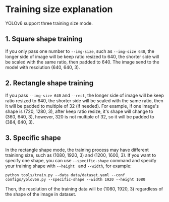 # Training size explanation 

YOLOv6 support three training size mode.

## 1. Square shape training
If you only pass one number to  `--img-size`, such as `--img-size 640`, the longer side of image will be keep ratio resized to 640, the shorter side will be scaled with the same ratio, then padded to 640. The image send to the model with resolution (640, 640, 3).

## 2. Rectangle shape training
If you pass `--img-size 640` and `--rect`, the longer side of image will be keep ratio resized to 640, the shorter side will be scaled with the same ratio, then it will be padded to multiple of 32 (if needed). 
For example, if one image's shape is (720, 1280, 3), after keep ratio resize, it's shape will change to (360, 640, 3), however, 320 is not multiple of 32, so it will be padded to (384, 640, 3).

## 3. Specific shape

In the rectangle shape mode, the training process may have different traininng size, such as (1080, 1920, 3) and (1200, 1600, 3). If you want to specify one shape, you can use `--specific-shape` command and specify your training shape with `--height ` and `--width`, for example:
```
python tools/train.py --data data/dataset.yaml --conf configs/yolov6n.py --specific-shape --width 1920 --height 1080
``` 
Then, the resolution of the training data will be (1080, 1920, 3) regardless of the shape of the image in dataset.